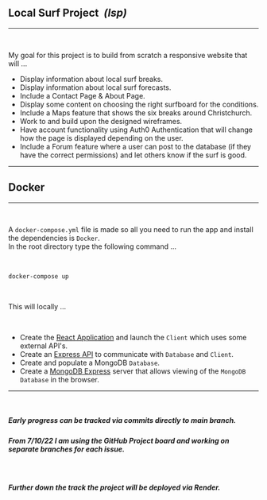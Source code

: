 ## <b> Local Surf Project </b><em>&nbsp;(lsp)</em>

---

<br>

My goal for this project is to build from scratch a responsive website that will ...

- Display information about local surf breaks.
- Display information about local surf forecasts.
- Include a Contact Page & About Page.
- Display some content on choosing the right surfboard for the conditions.
- Include a Maps feature that shows the six breaks around Christchurch.
- Work to and build upon the designed wireframes.
- Have account functionality using Auth0 Authentication that will change how the page is displayed depending on the user.
- Include a Forum feature where a user can post to the database (if they have the correct permissions) and let others know if the surf is good.

---

## Docker

---

<br>

A `docker-compose.yml` file is made so all you need to run the app and install the dependencies is `Docker`. <br>
In the root directory type the following command ...

<br>

```shell
docker-compose up
```

<br>

This will locally ...

<br>

- Create the [React Application](http://localhost:3001/) and launch the `Client` which uses some external API's.
- Create an [Express API](http://localhost:5001/) to communicate with `Database` and `Client`.
- Create and populate a MongoDB `Database`.
- Create a [MongoDB Express](http://localhost:8111/) server that allows viewing of the `MongoDB Database` in the browser.

---

<br>

##### _Early progress can be tracked via commits directly to main branch._

##### _From 7/10/22 I am using the GitHub Project board and working on separate branches for each issue._

<br>

##### _Further down the track the project will be deployed via Render._

<br>
